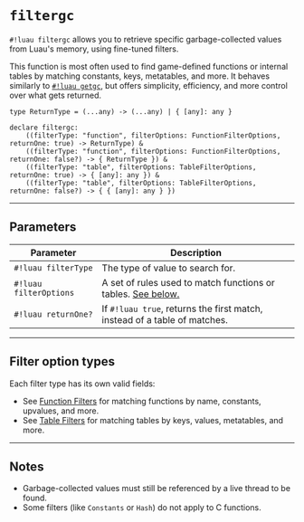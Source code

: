 # `filtergc`

`#!luau filtergc` allows you to retrieve specific garbage-collected values from Luau's memory, using fine-tuned filters.

This function is most often used to find game-defined functions or internal tables by matching constants, keys, metatables, and more. It behaves similarly to [`#!luau getgc`](../getgc.md), but offers simplicity, efficiency, and more control over what gets returned.

```luau
type ReturnType = (...any) -> (...any) | { [any]: any }

declare filtergc: 
    ((filterType: "function", filterOptions: FunctionFilterOptions, returnOne: true) -> ReturnType) &
    ((filterType: "function", filterOptions: FunctionFilterOptions, returnOne: false?) -> { ReturnType }) &
    ((filterType: "table", filterOptions: TableFilterOptions, returnOne: true) -> { [any]: any }) &
    ((filterType: "table", filterOptions: TableFilterOptions, returnOne: false?) -> { { [any]: any } })
```

---

## Parameters

| Parameter         | Description                                                                 |
|------------------|-----------------------------------------------------------------------------|
| `#!luau filterType`   | The type of value to search for.         |
| `#!luau filterOptions` | A set of rules used to match functions or tables. [See below.](#filter-option-types)               |
| `#!luau returnOne?`   | If `#!luau true`, returns the first match, instead of a table of matches.         |

---

## Filter option types

Each filter type has its own valid fields:

- See [Function Filters](./FunctionFilterOptions.md) for matching functions by name, constants, upvalues, and more.
- See [Table Filters](./TableFilterOptions.md) for matching tables by keys, values, metatables, and more.

---

## Notes

- Garbage-collected values must still be referenced by a live thread to be found.
- Some filters (like `Constants` or `Hash`) do not apply to C functions.
